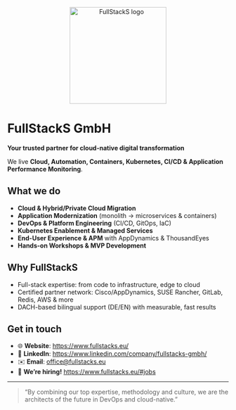 <!-- profile.md -->

<p align="center">
  <img src="[https://www.fullstacks.eu/Logo_final-01-removebg-preview.png](https://static.wixstatic.com/media/49bfb0_c219053e8e244c45b0ab0f008616bd00~mv2.png/v1/fit/w_2500,h_1330,al_c/49bfb0_c219053e8e244c45b0ab0f008616bd00~mv2.png)" width="220" alt="FullStackS logo">
</p>

# FullStackS GmbH

**Your trusted partner for cloud-native digital transformation**

We live **Cloud, Automation, Containers, Kubernetes, CI/CD & Application Performance Monitoring**.

## What we do
- **Cloud & Hybrid/Private Cloud Migration**
- **Application Modernization** (monolith → microservices & containers)
- **DevOps & Platform Engineering** (CI/CD, GitOps, IaC)
- **Kubernetes Enablement & Managed Services**
- **End-User Experience & APM** with AppDynamics & ThousandEyes
- **Hands-on Workshops & MVP Development**

## Why FullStackS
- Full-stack expertise: from code to infrastructure, edge to cloud
- Certified partner network: Cisco/AppDynamics, SUSE Rancher, GitLab, Redis, AWS & more
- DACH-based bilingual support (DE/EN) with measurable, fast results

## Get in touch
- 🌐 **Website**: <https://www.fullstacks.eu/>
- 💼 **LinkedIn**: <https://www.linkedin.com/company/fullstacks-gmbh/>
- ✉️ **Email**: office@fullstacks.eu
- 📣 **We’re hiring!** <https://www.fullstacks.eu/#jobs>

---

> “By combining our top expertise, methodology and culture, we are the architects of the future in DevOps and cloud-native.”
